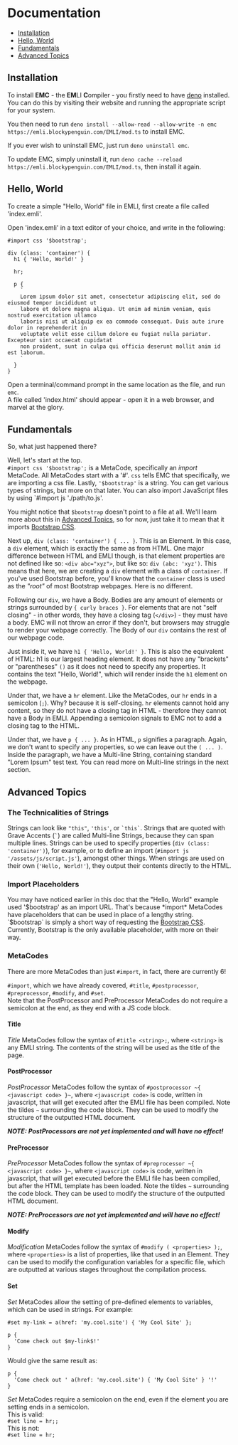 Documentation
=============

- [Installation](#installation)
- [Hello, World](#hello-world)
- [Fundamentals](#fundamentals)
- [Advanced Topics](#advanced-topics)

## Installation
To install **EMC** - the **EM**LI **C**ompiler - you firstly need to have [deno](https://deno.land) installed. You can do this by visiting their website and running the appropriate script for your system.

You then need to run `deno install --allow-read --allow-write -n emc https://emli.blockypenguin.com/EMLI/mod.ts` to install EMC.

If you ever wish to uninstall EMC, just run `deno uninstall emc`.

To update EMC, simply uninstall it, run `deno cache --reload https://emli.blockypenguin.com/EMLI/mod.ts`, then install it again.

## Hello, World
To create a simple "Hello, World" file in EMLI, first create a file called 'index.emli'.

Open 'index.emli' in a text editor of your choice, and write in the following:
```
#import css '$bootstrap';

div (class: 'container') {
  h1 { 'Hello, World!' }

  hr;

  p {
    `
    Lorem ipsum dolor sit amet, consectetur adipiscing elit, sed do eiusmod tempor incididunt ut
    labore et dolore magna aliqua. Ut enim ad minim veniam, quis nostrud exercitation ullamco
    laboris nisi ut aliquip ex ea commodo consequat. Duis aute irure dolor in reprehenderit in
    voluptate velit esse cillum dolore eu fugiat nulla pariatur. Excepteur sint occaecat cupidatat
    non proident, sunt in culpa qui officia deserunt mollit anim id est laborum.
    `
  }
}
```

Open a terminal/command prompt in the same location as the file, and run `emc`.
<br>
A file called 'index.html' should appear - open it in a web browser, and marvel at the glory.

## Fundamentals
So, what just happened there?

Well, let's start at the top.
<br>
`#import css '$bootstrap';` is a MetaCode, specifically an *import* MetaCode. All MetaCodes start with a '#'. `css` tells EMC that specifically, we are importing a css file. Lastly, `'$bootstrap'` is a string. You can get various types of strings, but more on that later. You can also import JavaScript files by using `#import js './path/to.js'.

You might notice that `$bootstrap` doesn't point to a file at all. We'll learn more about this in [Advanced Topics](advanced-topics), so for now, just take it to mean that it imports [Bootstrap CSS](https://getbootstrap.com/).

Next up, `div (class: 'container') { ... }`. This is an Element. In this case, a `div` element, which is exactly the same as from HTML. One major difference between HTML and EMLI though, is that element properties are not defined like so: `<div abc="xyz">`, but like so: `div (abc: 'xyz')`. This means that here, we are creating a `div` element with a class of `container`. If you've used Bootstrap before, you'll know that the `container` class is used as the *"root"* of most Bootstrap webpages. Here is no different.

Following our `div`, we have a Body. Bodies are any amount of elements or strings surrounded by `{ curly braces }`. For elements that are not "self closing" - in other words, they have a closing tag (`</div>`) - they must have a body. EMC will not throw an error if they don't, but browsers may struggle to render your webpage correctly. The Body of our `div` contains the rest of our webpage code.

Just inside it, we have `h1 { 'Hello, World!' }`. This is also the equivalent of HTML: h1 is our largest heading element. It does not have any "brackets" or "parentheses" `()` as it does not need to specify any properties. It contains the text "Hello, World!", which will render inside the `h1` element on the webpage.

Under that, we have a `hr` element. Like the MetaCodes, our `hr` ends in a semicolon (`;`). Why? because it is self-closing. `hr` elements cannot hold any content, so they do not have a closing tag in HTML - therefore they cannot have a Body in EMLI. Appending a semicolon signals to EMC not to add a closing tag to the HTML.

Under that, we have `p { ... }`. As in HTML, `p` signifies a paragraph. Again, we don't want to specify any properties, so we can leave out the `( ... )`. Inside the paragraph, we have a Multi-line String, containing standard "Lorem Ipsum" test text. You can read more on Multi-line strings in the next section.

## Advanced Topics
### The Technicalities of Strings
Strings can look like `"this"`, `'this'`, or ``` `this` ```. Strings that are quoted with Grave Accents (``` ` ```) are called Multi-line Strings, because they can span multiple lines. Strings can be used to specify properties (`div (class: 'container')`), for example, or to define an import (`#import js '/assets/js/script.js'`), amongst other things. When strings are used on their own (`'Hello, World!'`), they output their contents directly to the HTML.

### Import Placeholders
You may have noticed earlier in this doc that the "Hello, World" example used '$bootstrap' as an import URL. That's because *import* MetaCodes have placeholders that can be used in place of a lengthy string. `$bootstrap` is simply a short way of requesting the [Bootstrap CSS](https://getbootstrap.com/). Currently, Bootstrap is the only available placeholder, with more on their way.

### MetaCodes
There are more MetaCodes than just `#import`, in fact, there are currently 6!

`#import`, which we have already covered, `#title`, `#postprocessor`, `#preprocessor`, `#modify`, and `#set`.
<br>
Note that the PostProcessor and PreProcessor MetaCodes do not require a semicolon at the end, as they end with a JS code block.

#### Title
*Title* MetaCodes follow the syntax of `#title <string>;`, where `<string>` is any EMLI string. The contents of the string will be used as the title of the page.

#### PostProcessor
*PostProcessor* MetaCodes follow the syntax of `#postprocessor ~{ <javascript code> }~`, where `<javascript code>` is code, written in javascript, that will get executed after the EMLI file has been compiled. Note the tildes `~` surrounding the code block. They can be used to modify the structure of the outputted HTML document.

***NOTE: PostProcessors are not yet implemented and will have no effect!***

#### PreProcessor
*PreProcessor* MetaCodes follow the syntax of `#preprocessor ~{ <javascript code> }~`, where `<javascript code>` is code, written in javascript, that will get executed before the EMLI file has been compiled, but after the HTML template has been loaded. Note the tildes `~` surrounding the code block. They can be used to modify the structure of the outputted HTML document.

***NOTE: PreProcessors are not yet implemented and will have no effect!***

#### Modify
*Modification* MetaCodes follow the syntax of `#modify ( <properties> );`, where `<properties>` is a list of properties, like that used in an Element. They can be used to modify the configuration variables for a specific file, which are outputted at various stages throughout the compilation process.

#### Set
*Set* MetaCodes allow the setting of pre-defined elements to variables, which can be used in strings. For example:
```
#set my-link = a(href: 'my.cool.site') { 'My Cool Site' };

p {
  'Come check out $my-link$!'
}
```

Would give the same result as:

```
p {
  'Come check out ' a(href: 'my.cool.site') { 'My Cool Site' } '!'
}
```

*Set* MetaCodes require a semicolon on the end, even if the element you are setting ends in a semicolon.
<br>
This is valid:
<br>
`#set line = hr;;`
<br>
This is not:
<br>
`#set line = hr;`
